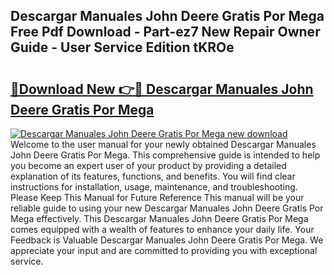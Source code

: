 ## Descargar Manuales John Deere Gratis Por Mega Free Pdf Download - Part-ez7 New Repair Owner Guide - User Service Edition tKROe

# <h2><a href="http://bc93814.oget.top/?id=Descargar+Manuales+John+Deere+Gratis+Por+Mega">🔗Download New 👉🔴 Descargar Manuales John Deere Gratis Por Mega</a></h2>

[![Descargar Manuales John Deere Gratis Por Mega new download](https://i.imgur.com/5g1atiW.png)](http://bc93814.oget.top/?id=Descargar+Manuales+John+Deere+Gratis+Por+Mega)
Welcome to the user manual for your newly obtained Descargar Manuales John Deere Gratis Por Mega. This comprehensive guide is intended to help you become an expert user of your product by providing a detailed explanation of its features, functions, and benefits. You will find clear instructions for installation, usage, maintenance, and troubleshooting. Please Keep This Manual for Future Reference This manual will be your reliable guide to using your new Descargar Manuales John Deere Gratis Por Mega effectively. This Descargar Manuales John Deere Gratis Por Mega comes equipped with a wealth of features to enhance your daily life. Your Feedback is Valuable Descargar Manuales John Deere Gratis Por Mega. We appreciate your input and are committed to providing you with exceptional service.
